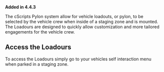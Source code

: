 **Added in 4.4.3**

The cScripts Pylon system allow for vehicle loadouts, or pylon, to be selected by the vehicle crew when inside of a staging zone and is mounted. The Loadours are designed to quickly allow customization and more tailored engagements for the vehicle crew.

## Access the Loadours
To access the Loadours simply go to your vehicles self interaction menu when parked in a staging zone.
